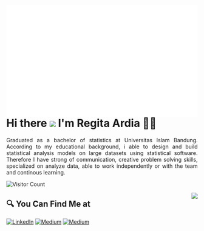 <img align='right' src = "https://github.com/myarist/github-stats-transparent/blob/output/generated/overview.svg">

# Hi there <img src="https://github.com/TheDudeThatCode/TheDudeThatCode/blob/master/Assets/Hi.gif" width="30px"> I'm Regita Ardia 🧑🏻

<p align="justify">
  Graduated as a bachelor of statistics at Universitas Islam Bandung. According to my educational background, i able to design and build statistical analysis models on large datasets using statistical software. Therefore I have strong of communication, creative problem solving skills, specialized on analyze data, able to work independently or with the team and continous learning.
</p>

<!-- ## 👁‍🗨 Visitors Count -->

![Visitor Count](https://profile-counter.glitch.me/{regitardia}/count.svg)

<img align='right' src = "https://github.com/regitardia/github-stats-transparent/blob/output/generated/languages.svg">


## 🔍 You Can Find Me at

<p>
  <a href="https://www.linkedin.com/in/regitardia" target="_blank"><img alt="LinkedIn" src="https://img.shields.io/badge/linkedin-%230077B5.svg?&style=for-the-badge&logo=linkedin&logoColor=white" /></a>  
  <a href="https://medium.com/@regitardia" target="_blank"><img alt="Medium" src="https://img.shields.io/badge/medium-%2312100E.svg?&style=for-the-badge&logo=medium&logoColor=white" /></a>  
  <a href="https://www.kaggle.com/regitardia" target="_blank"><img alt="Medium" src="https://img.shields.io/badge/Kaggle-2C8EBB?&style=for-the-badge&logo=kaggle&logoColor=white" /></a>  
